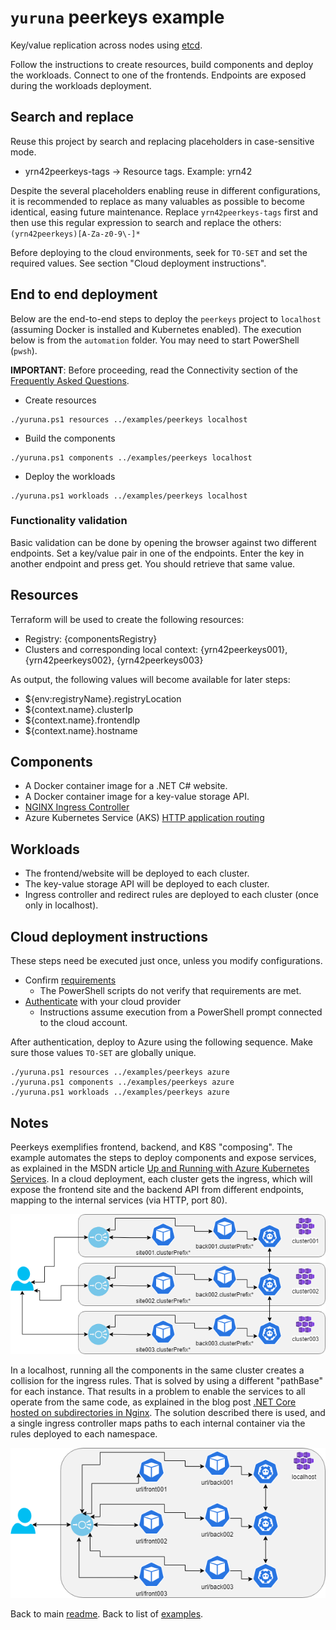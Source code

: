 # `yuruna` peerkeys example

Key/value replication across nodes using [etcd](https://etcd.io/).

Follow the instructions to create resources, build components and deploy the workloads. Connect to one of the frontends. Endpoints are exposed during the workloads deployment.

## Search and replace

Reuse this project by search and replacing placeholders in case-sensitive mode.

- yrn42peerkeys-tags -> Resource tags. Example: yrn42

Despite the several placeholders enabling reuse in different configurations, it is recommended to replace as many valuables as possible to become identical, easing future maintenance. Replace `yrn42peerkeys-tags` first and then use this regular expression to search and replace the others:  `(yrn42peerkeys)[A-Za-z0-9\-]*`

Before deploying to the cloud environments, seek for `TO-SET` and set the required values. See section "Cloud deployment instructions".

## End to end deployment

Below are the end-to-end steps to deploy the `peerkeys` project to `localhost` (assuming Docker is installed and Kubernetes enabled). The execution below is from the `automation` folder. You may need to start PowerShell (`pwsh`).

**IMPORTANT**: Before proceeding, read the Connectivity section of the [Frequently Asked Questions](../../../docs/faq.md).

- Create resources

```shell
./yuruna.ps1 resources ../examples/peerkeys localhost
```

- Build the components

```shell
./yuruna.ps1 components ../examples/peerkeys localhost
```

- Deploy the  workloads

```shell
./yuruna.ps1 workloads ../examples/peerkeys localhost
```

### Functionality validation

Basic validation can be done by opening the browser against two different endpoints.
Set a key/value pair in one of the endpoints.
Enter the key in another endpoint and press get. You should retrieve that same value.

## Resources

Terraform will be used to create the following resources:

- Registry: {componentsRegistry}
- Clusters and corresponding local context: {yrn42peerkeys001}, {yrn42peerkeys002}, {yrn42peerkeys003}

As output, the following values will become available for later steps:

- ${env:registryName}.registryLocation
- ${context.name}.clusterIp
- ${context.name}.frontendIp
- ${context.name}.hostname

## Components

- A Docker container image for a .NET C# website.
- A Docker container image for a key-value storage API.
- [NGINX Ingress Controller](https://kubernetes.github.io/ingress-nginx)
- Azure Kubernetes Service (AKS) [HTTP application routing](https://docs.microsoft.com/en-us/azure/aks/http-application-routing)

## Workloads

- The frontend/website will be deployed to each cluster.
- The key-value storage API will be deployed to each cluster.
- Ingress controller and redirect rules are deployed to each cluster (once only in localhost).

## Cloud deployment instructions

These steps need be executed just once, unless you modify configurations.

- Confirm [requirements](../../../docs/requirements.md)
  - The PowerShell scripts do not verify that requirements are met.
- [Authenticate](../../../docs/authenticate.md) with your cloud provider
  - Instructions assume execution from a PowerShell prompt connected to the cloud account.

After authentication, deploy to Azure using the following sequence. Make sure those values `TO-SET` are globally unique.

```shell
./yuruna.ps1 resources ../examples/peerkeys azure
./yuruna.ps1 components ../examples/peerkeys azure
./yuruna.ps1 workloads ../examples/peerkeys azure
```

## Notes

Peerkeys exemplifies frontend, backend, and K8S "composing". The example automates the steps to deploy components and expose services, as explained in the MSDN article [Up and Running with Azure Kubernetes Services](https://docs.microsoft.com/en-us/archive/msdn-magazine/2018/december/containers-up-and-running-with-azure-kubernetes-services). In a cloud deployment, each cluster gets the ingress, which will expose the frontend site and the backend API from different endpoints, mapping to the internal services (via HTTP, port 80).

<img src="peerkeys-cloud.png" alt="peerkeys in the cloud" width="640"/>

In a localhost, running all the components in the same cluster creates a collision for the ingress rules. That is solved by using a different "pathBase" for each instance. That results in a problem to enable the services to all operate from the same code, as explained in the blog post [.NET Core hosted on subdirectories in Nginx](https://www.billbogaiv.com/posts/net-core-hosted-on-subdirectories-in-nginx). The solution described there is used, and a single ingress controller maps paths to each internal container via the rules deployed to each namespace.

<img src="peerkeys-localhost.png" alt="peerkeys in the localhost" width="640"/>

Back to main [readme](../../README.md). Back to list of [examples](../README.md).
